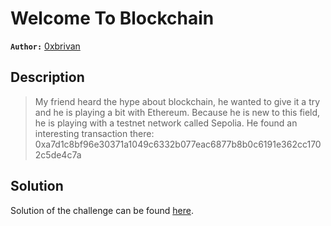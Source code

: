 # Welcome To Blockchain

**`Author:`** [0xbrivan](https://www.linkedin.com/in/rezazi-mohamed-abdessamed)

## Description

> My friend heard the hype about blockchain, he wanted to give it a try and he is playing a bit with Ethereum.
> Because he is new to this field, he is playing with a testnet network called Sepolia. He found an interesting transaction there: 0xa7d1c8bf96e30371a1049c6332b077eac6877b8b0c6191e362cc1702c5de4c7a





  





## Solution
Solution of the challenge can be found [here](solution/).
